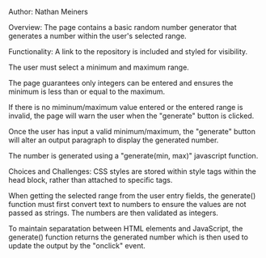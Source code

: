 Author: Nathan Meiners

Overview:
	The page contains a basic random number generator that
	generates a number within the user's selected range.
   
Functionality:
	A link to the repository is included and styled for visibility.
   
   The user must select a minimum and maximum range.
   
   The page guarantees only integers can be entered and 
   ensures the minimum is less than or equal to the maximum.

   If there is no miminum/maximum value entered 
   or the entered range is invalid, the page will warn
   the user when the "generate" button is clicked.

   Once the user has input a valid minimum/maximum,
   the "generate" button will alter an output paragraph
   to display the generated number.

   The number is generated using a "generate(min, max)" javascript function.

Choices and Challenges:
   CSS styles are stored within style tags within the head block,
   rather than attached to specific tags.

   When getting the selected range from the user entry fields,
   the generate() function must first convert text to numbers 
   to ensure the values are not passed as strings.
   The numbers are then validated as integers.

   To maintain separatation between HTML elements and JavaScript,
   the generate() function returns the generated number which is then
   used to update the output by the "onclick" event.
   

